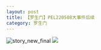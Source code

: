 ```yaml
---
layout: post
title: 【罗生门】PEL220508大事件后续
category: 罗生门
---
```

![story_new_final](http://rab41f8zg.hd-bkt.clouddn.com/img/story_new_final_0322.png)
![](http://ran7ztk3m.hd-bkt.clouddn.com/img/pel-watermelon-220514-1.jpeg)
  




